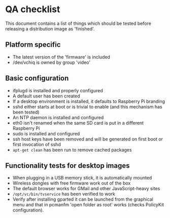 # QA checklist
This document contains a list of things which should be tested before 
releasing a distribution image as 'finished'.

## Platform specific
* The latest version of the 'firmware' is included
* /dev/vchiq is owned by group 'video'

## Basic configuration
* ifplugd is installed and properly configured
* A default user has been created
* If a desktop environment is installed, it defaults to Raspberry Pi branding
* sshd either starts at boot or is trivial to enable (and this mechanism has 
been tested)
* An NTP daemon is installed and configured
* eth0 isn't renamed when the same SD card is put in a different Raspberry Pi
* sudo is installed and configured
* ssh host keys have been removed and will be generated on first boot or first 
invocation of sshd
* `apt-get clean` has been run to remove cached packages

## Functionality tests for desktop images
* When plugging in a USB memory stick, it is automatically mounted
* Wireless dongles with free firmware work out of the box
* The default browser works for GMail and other JavaScript-heavy sites
* `/opt/vc/bin/tvservice` has been verified to work
* Verify after installing gparted it can be launched from the graphical menu 
and that in pcmanfm 'open folder as root' works (checks PolicyKit 
configuration).
